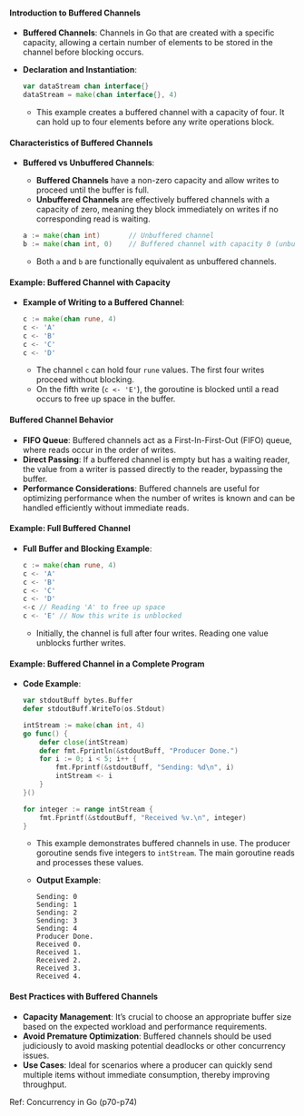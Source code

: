 #### Introduction to Buffered Channels

- **Buffered Channels**: Channels in Go that are created with a specific capacity, allowing a certain number of elements to be stored in the channel before blocking occurs.
- **Declaration and Instantiation**:
    
    ```go
    var dataStream chan interface{}
    dataStream = make(chan interface{}, 4)
    ```
    
    - This example creates a buffered channel with a capacity of four. It can hold up to four elements before any write operations block.

#### Characteristics of Buffered Channels

- **Buffered vs Unbuffered Channels**:
    
    - **Buffered Channels** have a non-zero capacity and allow writes to proceed until the buffer is full.
    - **Unbuffered Channels** are effectively buffered channels with a capacity of zero, meaning they block immediately on writes if no corresponding read is waiting.
    
    ```go
    a := make(chan int)       // Unbuffered channel
    b := make(chan int, 0)    // Buffered channel with capacity 0 (unbuffered)
    ```
    
    - Both `a` and `b` are functionally equivalent as unbuffered channels.

#### Example: Buffered Channel with Capacity

- **Example of Writing to a Buffered Channel**:
    
    ```go
    c := make(chan rune, 4)
    c <- 'A'
    c <- 'B'
    c <- 'C'
    c <- 'D'
    ```
    
    - The channel `c` can hold four `rune` values. The first four writes proceed without blocking.
    - On the fifth write (`c <- 'E'`), the goroutine is blocked until a read occurs to free up space in the buffer.

#### Buffered Channel Behavior

- **FIFO Queue**: Buffered channels act as a First-In-First-Out (FIFO) queue, where reads occur in the order of writes.
- **Direct Passing**: If a buffered channel is empty but has a waiting reader, the value from a writer is passed directly to the reader, bypassing the buffer.
- **Performance Considerations**: Buffered channels are useful for optimizing performance when the number of writes is known and can be handled efficiently without immediate reads.

#### Example: Full Buffered Channel

- **Full Buffer and Blocking Example**:
    
    ```go
    c := make(chan rune, 4)
    c <- 'A'
    c <- 'B'
    c <- 'C'
    c <- 'D'
    <-c // Reading 'A' to free up space
    c <- 'E' // Now this write is unblocked
    ```
    
    - Initially, the channel is full after four writes. Reading one value unblocks further writes.

#### Example: Buffered Channel in a Complete Program

- **Code Example**:
    
    ```go
    var stdoutBuff bytes.Buffer
    defer stdoutBuff.WriteTo(os.Stdout)
    
    intStream := make(chan int, 4)
    go func() {
        defer close(intStream)
        defer fmt.Fprintln(&stdoutBuff, "Producer Done.")
        for i := 0; i < 5; i++ {
            fmt.Fprintf(&stdoutBuff, "Sending: %d\n", i)
            intStream <- i
        }
    }()
    
    for integer := range intStream {
        fmt.Fprintf(&stdoutBuff, "Received %v.\n", integer)
    }
    ```
    
    - This example demonstrates buffered channels in use. The producer goroutine sends five integers to `intStream`. The main goroutine reads and processes these values.
    - **Output Example**:
        
        ```
        Sending: 0
        Sending: 1
        Sending: 2
        Sending: 3
        Sending: 4
        Producer Done.
        Received 0.
        Received 1.
        Received 2.
        Received 3.
        Received 4.
        ```
        

#### Best Practices with Buffered Channels

- **Capacity Management**: It’s crucial to choose an appropriate buffer size based on the expected workload and performance requirements.
- **Avoid Premature Optimization**: Buffered channels should be used judiciously to avoid masking potential deadlocks or other concurrency issues.
- **Use Cases**: Ideal for scenarios where a producer can quickly send multiple items without immediate consumption, thereby improving throughput.

Ref: Concurrency in Go (p70-p74)